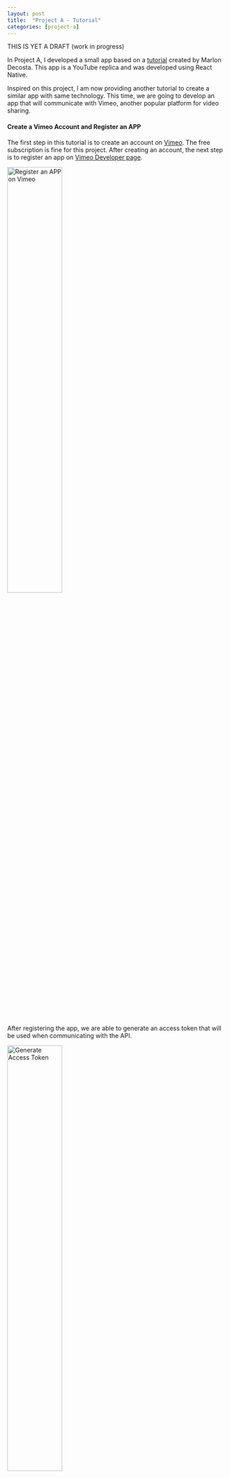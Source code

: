 ```yaml
---
layout: post
title:  "Project A - Tutorial"
categories: [project-a]
---
```


THIS IS YET A DRAFT (work in progress)

In Project A, I developed a small app based on a [tutorial](https://medium.com/react-native-training/react-native-youtube-replica-f378200d91f0) created by Marlon Decosta. This app is a YouTube replica and was developed using React Native.

Inspired on this project, I am now providing another tutorial to create a similar app with same technology. This time, we are going to develop an app that will communicate with Vimeo, another popular platform for video sharing.

#### Create a Vimeo Account and Register an APP

The first step in this tutorial is to create an account on [Vimeo](https://vimeo.com/). The free subscription is fine for this project. 
After creating an account, the next step is to register an app on [Vimeo Developer page](https://developer.vimeo.com/apps).

<img style="width: 50%" src="https://jeanpierobom.github.io/assets/images/project-a-tutorial-image-1.PNG" alt="Register an APP on Vimeo">

After registering the app, we are able to generate an access token that will be used when communicating with the API.

<img style="width: 50%" src="https://jeanpierobom.github.io/assets/images/project-a-tutorial-image-2.PNG" alt="Generate Access Token">

From the app details page, we will need to take note of the following information:
-	Client ID
-	Client Secret
-	Access Token

#### Install Android Studio

React Native can be used to create apps for IOS and Android. For the purpose of this tutorial, I am going to focus on the Android Platform. That being said, the next step is to install Android Studio in order to use its Android emulator.

The latest version of Android Studio can be downloaded here: https://developer.android.com/studio/. After installing Android Studio, we can open the AVD Manager on Tools / AVD Manager to install a virtual device.

<img style="width: 50%" src="https://jeanpierobom.github.io/assets/images/project-a-tutorial-image-3.PNG" alt="AVD Manager">

After that, we can run the Android emulator. More detailed information about this can be found in the original tutorial.
 
#### Install NodeJS

The next step in this tutorial is to install NodeJS. The Node JS installer can be downloaded on https://nodejs.org/. When installing NodeJS, a package manager called NPM is also installed.

#### Install React Native

From now we will use the command line. Open your favorite terminal and type the following command to install React Native:

npm install -g react-native-cli

In the next step we will create the project folder by typing:

react-native init vimeo_react_native

At this point it is possible to run the project on the emulator.

cd vimeo_react_native/
react-native run-android

<img style="width: 50%" src="https://jeanpierobom.github.io/assets/images/project-a-tutorial-image-4.PNG" alt="Android Emulator">

The command react-native init initializes the folder with some preexisting code.

#### Project Setup

The command react-native init initializes the folder with some preexisting code. In this section we are going to add more packages to the project and write some code in Javascript.

Let’s install a few packages and write some code in Javascript.

npm install vimeo
npm i node-libs-react-native
npm i react-native-level-fs
npm i asyncstorage-down
npm i react-native-vector-icons

There are a few packages required in this project that are from NodeJS, but are not automatically available in React Native. In order to solve this problem, let's create a file called rn-cli.config.js on the root folder:

module.exports = {
  resolver: {
    extraNodeModules: {
      http: require.resolve('stream-http'),
      https: require.resolve('https-browserify'),
      fs: require.resolve('react-native-level-fs'),
      path: require.resolve('path-browserify'),
      stream: require.resolve('readable-stream')
    }
  }
};

Next, write the following line at the beginning of the file index.js

require('node-libs-react-native/globals');

Now we are going to add the source code to App.js, that is the main source component in this project:

/**
 * Sample React Native App
 * https://github.com/facebook/react-native
 *
 * @format
 * @flow
 */

import React, {Component} from 'react'
import {
  Image,
  TouchableHighlight,
  TouchableOpacity,
  ScrollView,
  StyleSheet,
  Text,
  View,
  Linking
} from 'react-native'

class App extends Component {

  constructor(props) {
    super(props)
    this.state = {
      data: []
    }
  }

  componentDidMount() {
    const clientId = '616d3f72c92c1953e445c5d88784f529929e6b0a'
    const clientSecret = 'VZkiLM0nrO7GC6Obf947yccJqWt3OfaI4MZ9Ii3FyXNVFO1cn4x8QWpjEVB6/MmgN74JiQan7dJd3AKvKMqUjjlbEIDlSkHxQB7un/1Zh/UZXN5VNNEHWwSJG7sg94kf'
    const accessToken = 'adffbccd15b0faf190875f483f4f3a26'
    const channel = '/channels/staffpicks/videos';
    const fields = 'uri,name,link,description,duration,created_time,modified_time,pictures';

    var Vimeo = require('vimeo').Vimeo;
    const vimeoClient = new Vimeo(clientId, clientSecret, accessToken);

    vimeoClient.request({
      path: channel,
      query: {
        page: 1,
        per_page: 6,
        fields: fields
      }
    }, (error, body, status_code, headers) => {
      if (error) {
        console.log('error: ' + error);
      } else {
        console.log('body: ' + body);
        console.log('body.data: ' + body.data);
        const items = []
        body.data.forEach(item => {
            items.push(item)
        })
        this.setState({
            data: items
        })
      }
     
      console.log('status code: ' + status_code);
      console.log('headers: ' + headers);
    });
  }

  render() {
    return (
      <View style={styles.container}>
        <ScrollView>
          <View style={styles.body}>
            {this.state.data.map((item, i) => 
              <TouchableHighlight
                key={i}
                onPress={() => Linking.openURL(item.link) }>
                <View style={styles.vids}>
                <Image
                    source={{uri: item.pictures.sizes[5].link}}
                    style={{width: 320, height: 180}}/>
                <View style={styles.vidItems}>
                  <Image
                    source={require('./images/vimeo.png')}
                    style={{width: 40, height: 40, borderRadius: 20, marginRight: 5}}/>
                  <Text style={styles.vidText}>{item.name}</Text>
                </View>
              </View>                
            </TouchableHighlight>    
            )}
          </View>
        </ScrollView>
      </View>
    );
  }
}

const styles = StyleSheet.create({
  container: {
    flex: 1,
  },
  body: {
    flex: 1,
    backgroundColor: '#fff',
    alignItems: 'center',
    padding: 30,
  },
  vids: {
    paddingBottom: 30,
    width: 320,
    alignItems: 'center',
    backgroundColor: '#fff',
    justifyContent: 'center',
    borderBottomWidth: 0.6,
    borderColor: '#aaa',
  },
  vidItems: {
    flexDirection: 'row',
    alignItems: 'center',
    justifyContent: 'space-around',
    padding: 10,
  },
  vidText: {
    padding: 20,
    color: '#000',
  },
});

export default App;

Finally, let’s create an "image" folder and place the Vimeo icon file.

<img style="width: 50%" src="https://jeanpierobom.github.io/assets/images/vimeo.png" alt="Vimeo Logo">

#### Final Product

<img style="width: 50%" src="https://jeanpierobom.github.io/assets/images/project-a-tutorial-image-5.PNG" alt="Final Product">


#### Resources

Tutorial: React Native YouTube Replica<br>
Author: Marlon Decosta<br>
[https://medium.com/react-native-training/react-native-youtube-replica-f378200d91f0](https://medium.com/react-native-training/react-native-youtube-replica-f378200d91f0)
